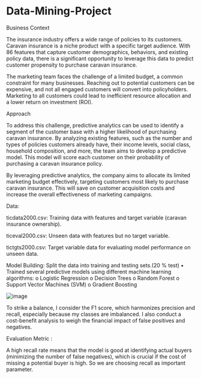 # Data-Mining-Project
Business Context

The insurance industry offers a wide range of policies to its customers. Caravan insurance is a niche product with a specific target audience. With 86 features that capture customer demographics, behaviors, and existing policy data, there is a significant opportunity to leverage this data to predict customer propensity to purchase caravan insurance.

The marketing team faces the challenge of a limited budget, a common constraint for many businesses. Reaching out to potential customers can be expensive, and not all engaged customers will convert into policyholders. Marketing to all customers could lead to inefficient resource allocation and a lower return on investment (ROI).

Approach

To address this challenge, predictive analytics can be used to identify a segment of the customer base with a higher likelihood of purchasing caravan insurance. By analyzing existing features, such as the number and types of policies customers already have, their income levels, social class, household composition, and more, the team aims to develop a predictive model. This model will score each customer on their probability of purchasing a caravan insurance policy.

By leveraging predictive analytics, the company aims to allocate its limited marketing budget effectively, targeting customers most likely to purchase caravan insurance. This will save on customer acquisition costs and increase the overall effectiveness of marketing campaigns.

Data:

ticdata2000.csv: Training data with features and target variable (caravan insurance ownership).

ticeval2000.csv: Unseen data with features but no target variable.

tictgts2000.csv: Target variable data for evaluating model performance on unseen data.


Model Building:
Split the data into training and testing sets.(20 % test)
•	Trained several predictive models using different machine learning algorithms:
o	Logistic Regression
o	Decision Trees
o	Random Forest
o	Support Vector Machines (SVM)
o	Gradient Boosting


![image](https://github.com/ageerHarikrishna/Data-Mining-Project/main/Screenshot%202024-06-16%20005058.png)


To strike a balance, I consider the F1 score, which harmonizes precision and recall, especially because my classes are imbalanced. I also conduct a cost-benefit analysis to weigh the financial impact of false positives and negatives.



Evaluation Metric :

A high recall rate means that the model is good at identifying actual buyers (minimizing the number of false negatives), which is crucial if the cost of missing a potential buyer is high. So we are choosing recall as important parameter.
